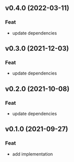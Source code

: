 ## v0.4.0 (2022-03-11)

### Feat

- update dependencies

## v0.3.0 (2021-12-03)

### Feat

- update dependencies

## v0.2.0 (2021-10-08)

### Feat

- update dependencies

## v0.1.0 (2021-09-27)

### Feat

- add implementation
